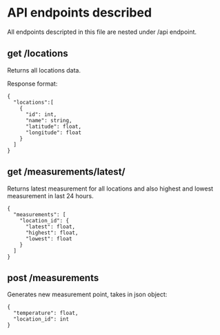 # API endpoints described

All endpoints descripted in this file are nested under /api endpoint.

## get /locations

Returns all locations data.

Response format:
```
{
  "locations":[
    {
      "id": int, 
      "name": string,
      "latitude": float,
      "longitude": float
    }
  ]
}
```

## get /measurements/latest/

Returns latest measurement for all locations and also highest and lowest measurement in last 24 hours.
```
{
  "measurements": [
    "location_id": {
      "latest": float,
      "highest": float,
      "lowest": float
    }
  ]
}

```

## post /measurements

Generates new measurement point, takes in json object:
```
{
  "temperature": float,
  "location_id": int
}

```